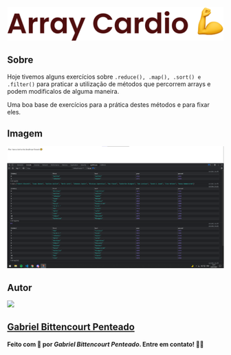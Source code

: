<div align="center">
  <img src=".github/../../.github/Day4-img/title-day4.svg">
</div>

## Sobre
Hoje tivemos alguns exercícios sobre `.reduce(), .map(), .sort() e .filter()` para praticar a utilização de métodos que percorrem arrays e podem modificalos de alguma maneira.

Uma boa base de exercícios para a prática destes métodos e para fixar eles.

## Imagem
<img src=".github/../../.github/Day4-img/day4.png">

## Autor
<img src="https://unavatar.now.sh/github/gabrlcj" width="175" />

## [Gabriel Bittencourt Penteado](https://www.linkedin.com/in/gabriel-bittencourt-penteado/)

#### Feito com 🤎 por *Gabriel Bittencourt Penteado*. Entre em contato! 👋🏽